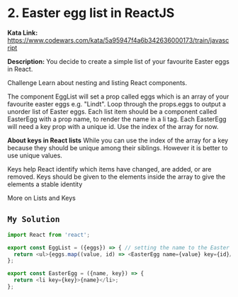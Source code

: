 # 2. Easter egg list in ReactJS

**Kata Link:** https://www.codewars.com/kata/5a95947f4a6b342636000173/train/javascript

**Description:** You decide to create a simple list of your favourite Easter eggs in React.

Challenge
Learn about nesting and listing React components.

The component EggList will set a prop called eggs which is an array of your favourite easter eggs e.g. "Lindt".
Loop through the props.eggs to output a unorder list of Easter eggs.
Each list item should be a component called EasterEgg with a prop name, to render the name in a li tag.
Each EasterEgg will need a key prop with a unique id. Use the index of the array for now.

**About keys in React lists**
While you can use the index of the array for a key because they should be unique among their siblings. However it is better to use unique values.

Keys help React identify which items have changed, are added, or are removed. Keys should be given to the elements inside the array to give the elements a stable identity

More on Lists and Keys

## `My Solution`
```JavaScript
import React from 'react';

export const EggList = ({eggs}) => { // setting the name to the Easter Egg component
  return <ul>{eggs.map((value, id) => <EasterEgg name={value} key={id}/>)}</ul>;
};

export const EasterEgg = ({name, key}) => {
  return <li key={key}>{name}</li>;
};
```
